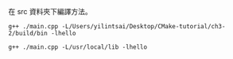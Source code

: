

在 src 資料夾下編譯方法。
```
g++ ./main.cpp -L/Users/yilintsai/Desktop/CMake-tutorial/ch3-2/build/bin -lhello

g++ ./main.cpp -L/usr/local/lib -lhello
```